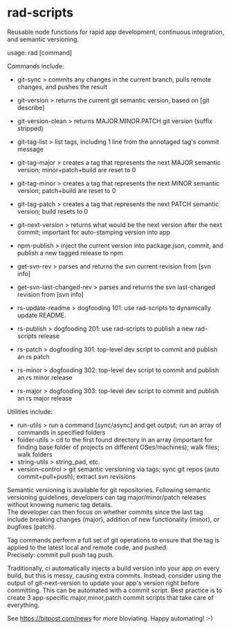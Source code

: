 # rad-scripts
Reusable node functions for rapid app development, continuous integration, and semantic versioning.

usage: rad [command]

Commands include:

* git-sync                   > commits any changes in the current branch, pulls remote changes, and pushes the result
* git-version                > returns the current git semantic version, based on [git describe]
* git-version-clean          > returns MAJOR.MINOR.PATCH git version (suffix stripped)
* git-tag-list               > list tags, including 1 line from the annotaged tag's commit message
* git-tag-major              > creates a tag that represents the next MAJOR semantic version; minor+patch+build are reset to 0
* git-tag-minor              > creates a tag that represents the next MINOR semantic version; patch+build are reset to 0
* git-tag-patch              > creates a tag that represents the next PATCH semantic version; build resets to 0
* git-next-version           > returns what would be the next version after the next commit; important for auto-stamping version into app
* npm-publish                > inject the current version into package.json, commit, and publish a new tagged release to npm
* get-svn-rev                > parses and returns the svn current revision from [svn info]
* get-svn-last-changed-rev   > parses and returns the svn last-changed revision from [svn info]

* rs-update-readme           > dogfooding 101: use rad-scripts to dynamically update README.
* rs-publish                 > dogfooding 201: use rad-scripts to publish a new rad-scripts release
* rs-patch                   > dogfooding 301: top-level dev script to commit and publish an rs patch
* rs-minor                   > dogfooding 302: top-level dev script to commit and publish an rs minor release
* rs-major                   > dogfooding 303: top-level dev script to commit and publish an rs major release

Utilities include:

* run-utils           > run a command [sync/async] and get output; run an array of commands in specified folders
* folder-utils        > cd to the first found directory in an array (important for finding base folder of projects on different OSes/machines); walk files; walk folders
* string-utils        > string_pad, etc.
* version-control     > git semantic versioning via tags; sync git repos (auto commit+pull+push); extract svn revisions

Semantic versioning is available for git repositories.
Following semantic versioning guidelines, developers can tag 
major/minor/patch releases without knowing numeric tag details.  
The developer can then focus on whether commits since the last tag 
include breaking changes (major), addition of new functionality (minor), 
or bugfixes (patch).  

Tag commands perform a full set of git operations to ensure that 
the tag is applied to the latest local and remote code, and pushed.  
Precisely: commit pull push tag push.

Traditionally, ci automatically injects a build version into your app 
on every build, but this is messy, causing extra commits.  Instead, consider
using the output of git-next-version to update your app's version 
right before committing.  This can be automated with a commit script.
Best practice is to create 3 app-specific major,minor,patch commit scripts
that take care of everything.

See https://bitpost.com/news for more bloviating.  Happy automating!  :-)

